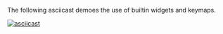 The following asciicast demoes the use of builtin widgets and keymaps.

[![asciicast](https://asciinema.org/a/dzaj94iahxoqxeao86zsclr4g.png)](https://asciinema.org/a/dzaj94iahxoqxeao86zsclr4g)